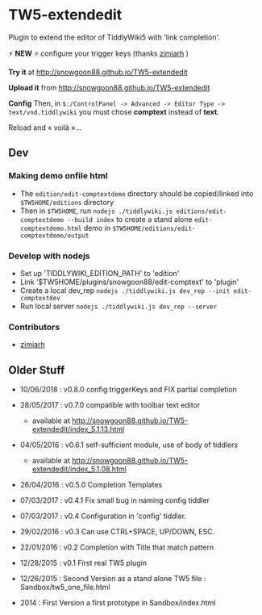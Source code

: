 TW5-extendedit
==============

Plugin to extend the editor of TiddlyWiki5 with 'link completion'.

:zap: **NEW** :zap: configure your trigger keys (thanks [zimiarh](https://github.com/zimiarh) )

**Try it** at http://snowgoon88.github.io/TW5-extendedit

**Upload it** from http://snowgoon88.github.io/TW5-extendedit

**Config** Then, in `$:/ControlPanel -> Advanced -> Editor Type -> text/vnd.tiddlywiki` you must chose **comptext** instead of **text**.

Reload and « voilà »...

Dev
---

### Making demo onfile html
* The `edition/edit-comptextdemo` directory should be copied/linked into `$TW5HOME/editions` directory
* Then in `$TW5HOME`, run `nodejs ./tiddlywiki.js editions/edit-comptextdemo --build index` to create a stand alone `edit-comptextdemo.html` demo in `$TW5HOME/editions/edit-comptextdemo/output`

### Develop with nodejs
* Set up 'TIDDLYWIKI_EDITION_PATH' to 'edition'
* Link '$TW5HOME/plugins/snowgoon88/edit-comptext' to 'plugin'
* Create a local dev_rep `nodejs ./tiddlywiki.js dev_rep --init edit-comptextdev `
* Run local server `nodejs ./tiddlywiki.js dev_rep --server`

### Contributors
* [zimiarh](https://github.com/zimiarh)

Older Stuff
-----------
* 10/06/2018 : v0.8.0 config triggerKeys and FIX partial completion
* 28/05/2017 : v0.7.0 compatible with toolbar text editor
  * available at http://snowgoon88.github.io/TW5-extendedit/index_5.1.13.html
* 04/05/2016 : v0.6.1 self-sufficient module, use of body of tiddlers
  * available at http://snowgoon88.github.io/TW5-extendedit/index_5.1.08.html

* 26/04/2016 : v0.5.0 Completion Templates
* 07/03/2017 : v0.4.1 Fix small bug in naming config tiddler
* 07/03/2017 : v0.4 Configuration in 'config' tiddler.
* 29/02/2016 : v0.3 Can use CTRL+SPACE, UP/DOWN, ESC.
* 22/01/2016 : v0.2 Completion with Title that match pattern
* 12/28/2015 : v0.1 First real TW5 plugin
* 12/26/2015 : Second Version
  as a stand alone TW5 file : Sandbox/tw5_one_file.html
* 2014 : First Version
  a first prototype in Sandbox/index.html
